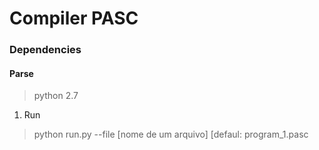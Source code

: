 Compiler PASC
============================
### Dependencies
#### Parse
> python 2.7

1. Run
> python run.py --file [nome de um arquivo] [defaul: program_1.pasc

